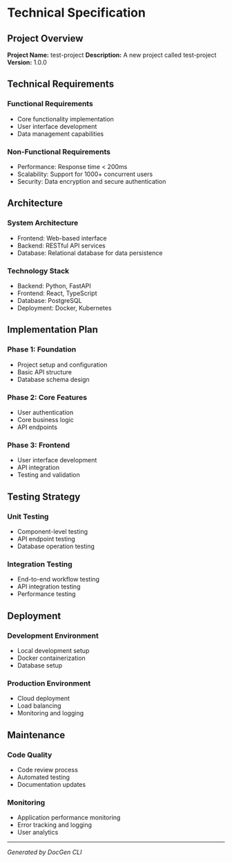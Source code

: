 # Technical Specification

## Project Overview

**Project Name:** test-project
**Description:** A new project called test-project
**Version:** 1.0.0

## Technical Requirements

### Functional Requirements
- Core functionality implementation
- User interface development
- Data management capabilities

### Non-Functional Requirements
- Performance: Response time < 200ms
- Scalability: Support for 1000+ concurrent users
- Security: Data encryption and secure authentication

## Architecture

### System Architecture
- Frontend: Web-based interface
- Backend: RESTful API services
- Database: Relational database for data persistence

### Technology Stack
- Backend: Python, FastAPI
- Frontend: React, TypeScript
- Database: PostgreSQL
- Deployment: Docker, Kubernetes

## Implementation Plan

### Phase 1: Foundation
- Project setup and configuration
- Basic API structure
- Database schema design

### Phase 2: Core Features
- User authentication
- Core business logic
- API endpoints

### Phase 3: Frontend
- User interface development
- API integration
- Testing and validation

## Testing Strategy

### Unit Testing
- Component-level testing
- API endpoint testing
- Database operation testing

### Integration Testing
- End-to-end workflow testing
- API integration testing
- Performance testing

## Deployment

### Development Environment
- Local development setup
- Docker containerization
- Database setup

### Production Environment
- Cloud deployment
- Load balancing
- Monitoring and logging

## Maintenance

### Code Quality
- Code review process
- Automated testing
- Documentation updates

### Monitoring
- Application performance monitoring
- Error tracking and logging
- User analytics

---
*Generated by DocGen CLI*
